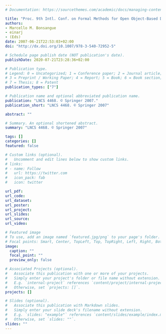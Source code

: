```yaml
---
# Documentation: https://sourcethemes.com/academic/docs/managing-content/

title: "Proc. 9th Intl. Conf. on Formal Methods for Open Object-Based Distributed Systems (FMOODS'07)."
authors: 
- Marcello M. Bonsangue
- einarj
- (Eds)
date: 2007-06-21T22:53:03+02:00
doi: "http://dx.doi.org/10.1007/978-3-540-72952-5"

# Schedule page publish date (NOT publication's date).
publishDate: 2020-07-21T23:28:36+02:00

# Publication type.
# Legend: 0 = Uncategorized; 1 = Conference paper; 2 = Journal article;
# 3 = Preprint / Working Paper; 4 = Report; 5 = Book; 6 = Book section;
# 7 = Thesis; 8 = Patent
publication_types: ["7"]

# Publication name and optional abbreviated publication name.
publication: "LNCS 4468. © Springer 2007."
publication_short: "LNCS 4468. © Springer 2007"

abstract: ""

# Summary. An optional shortened abstract.
summary: "LNCS 4468. © Springer 2007"

tags: []
categories: []
featured: false

# Custom links (optional).
#   Uncomment and edit lines below to show custom links.
# links:
# - name: Follow
#   url: https://twitter.com
#   icon_pack: fab
#   icon: twitter

url_pdf:
url_code:
url_dataset:
url_poster:
url_project:
url_slides:
url_source:
url_video:

# Featured image
# To use, add an image named `featured.jpg/png` to your page's folder. 
# Focal points: Smart, Center, TopLeft, Top, TopRight, Left, Right, BottomLeft, Bottom, BottomRight.
image:
  caption: ""
  focal_point: ""
  preview_only: false

# Associated Projects (optional).
#   Associate this publication with one or more of your projects.
#   Simply enter your project's folder or file name without extension.
#   E.g. `internal-project` references `content/project/internal-project/index.md`.
#   Otherwise, set `projects: []`.
projects: []

# Slides (optional).
#   Associate this publication with Markdown slides.
#   Simply enter your slide deck's filename without extension.
#   E.g. `slides: "example"` references `content/slides/example/index.md`.
#   Otherwise, set `slides: ""`.
slides: ""
---
```

